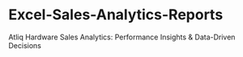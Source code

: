 # Excel-Sales-Analytics-Reports
Atliq Hardware Sales Analytics: Performance Insights &amp; Data-Driven Decisions

